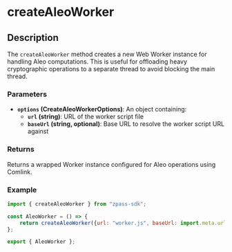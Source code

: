 # createAleoWorker

## Description

The `createAleoWorker` method creates a new Web Worker instance for handling Aleo computations. This is useful for offloading heavy cryptographic operations to a separate thread to avoid blocking the main thread.

### Parameters

* **`options` (CreateAleoWorkerOptions)**: An object containing:
  * **`url` (string)**: URL of the worker script file
  * **`baseUrl` (string, optional)**: Base URL to resolve the worker script URL against

### Returns

Returns a wrapped Worker instance configured for Aleo operations using Comlink.

### Example

```javascript
import { createAleoWorker } from "zpass-sdk";

const AleoWorker = () => {
    return createAleoWorker({url: "worker.js", baseUrl: import.meta.url});
};

export { AleoWorker };
```
